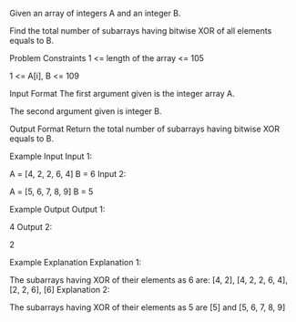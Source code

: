 Given an array of integers A and an integer B.

Find the total number of subarrays having bitwise XOR of all elements equals to B.



Problem Constraints
1 <= length of the array <= 105

1 <= A[i], B <= 109



Input Format
The first argument given is the integer array A.

The second argument given is integer B.



Output Format
Return the total number of subarrays having bitwise XOR equals to B.



Example Input
Input 1:

 A = [4, 2, 2, 6, 4]
 B = 6
Input 2:

 A = [5, 6, 7, 8, 9]
 B = 5


Example Output
Output 1:

 4
Output 2:

 2


Example Explanation
Explanation 1:

 The subarrays having XOR of their elements as 6 are:
 [4, 2], [4, 2, 2, 6, 4], [2, 2, 6], [6]
Explanation 2:

 The subarrays having XOR of their elements as 5 are [5] and [5, 6, 7, 8, 9]